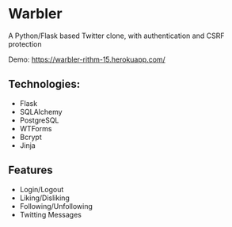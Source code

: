 # Warbler
A Python/Flask based Twitter clone, with authentication and CSRF protection

Demo: https://warbler-rithm-15.herokuapp.com/

## Technologies:
- Flask
- SQLAlchemy
- PostgreSQL
- WTForms
- Bcrypt
- Jinja
    
## Features
- Login/Logout
- Liking/Disliking
- Following/Unfollowing
- Twitting Messages

